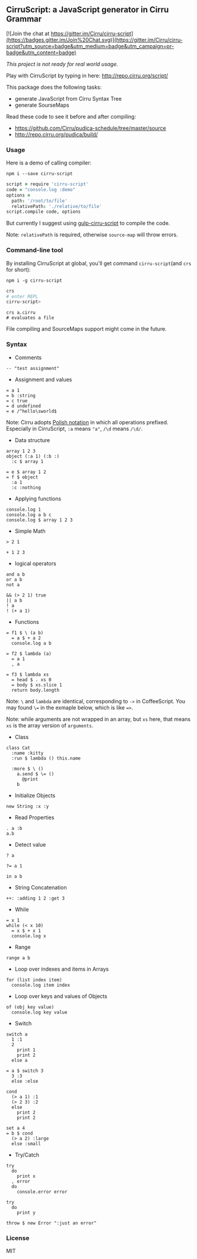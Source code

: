 
CirruScript: a JavaScript generator in Cirru Grammar
------

[![Join the chat at https://gitter.im/Cirru/cirru-script](https://badges.gitter.im/Join%20Chat.svg)](https://gitter.im/Cirru/cirru-script?utm_source=badge&utm_medium=badge&utm_campaign=pr-badge&utm_content=badge)

*This project is not ready for real world usage.*

Play with CirruScript by typing in here: http://repo.cirru.org/script/

This package does the following tasks:

* generate JavaScript from Cirru Syntax Tree
* generate SourseMaps

Read these code to see it before and after compiling:

* https://github.com/Cirru/pudica-schedule/tree/master/source
* http://repo.cirru.org/pudica/build/

### Usage

Here is a demo of calling compiler:

```
npm i --save cirru-script
```

```coffee
script = require 'cirru-script'
code = "console.log :demo"
options =
  path: '/root/to/file'
  relativePath: './relative/to/file'
script.compile code, options
```

But currently I suggest using [gulp-cirru-script][gulp] to compile the code.

[gulp]: https://github.com/Cirru/gulp-cirru-script

Note: `relativePath` is required, otherwise `source-map` will throw errors.

### Command-line tool

By installing CirruScript at global, you'll get command `cirru-script`(and `crs` for short):

```
npm i -g cirru-script
```

```bash
crs
# enter REPL
cirru-script>
```

```
crs a.cirru
# evaluates a file
```

File compiling and SourceMaps support might come in the future.

### Syntax

* Comments

```cirru
-- "test assignment"
```

* Assignment and values

```cirru
= a 1
= b :string
= c true
= d undefined
= e /^hello\sworld$
```

Note: Cirru adopts [Polish notation][PN] in which all operations prefixed.
Especially in CirruScript, `:a` means `"a"`, `/\d` means `/\d/`.

[PN]: http://en.wikipedia.org/wiki/Polish_notation

* Data structure

```cirru
array 1 2 3
object (:a 1) (:b :)
  :c $ array 1

= e $ array 1 2
= f $ object
  :a 1
  :c :nothing
```

* Applying functions

```cirru
console.log 1
console.log a b c
console.log $ array 1 2 3
```

* Simple Math

```cirru
> 2 1

+ 1 2 3
```

* logical operators

```
and a b
or a b
not a

&& (> 2 1) true
|| a b
! a
! (+ a 1)
```

* Functions

```cirru
= f1 $ \ (a b)
  = a $ + a 2
  console.log a b

= f2 $ lambda (a)
  = a 1
  , a

= f3 $ lambda xs
  = head $ . xs 0
  = body $ xs.slice 1
  return body.length
```

Note: `\` and `lambda` are identical, corresponding to `->` in CoffeeScript.
You may found `\=` in the exmaple below, which is like `=>`.

Note: while arguments are not wrapped in an array, but `xs` here,
that means `xs` is the array version of `arguments`.

* Class

```cirru
class Cat
  :name :kitty
  :run $ lambda () this.name

  :more $ \ ()
    a.send $ \= ()
      @print
    b
```

* Initialize Objects

```cirru
new String :x :y
```

* Read Properties

```cirru
. a :b
a.b
```

* Detect value

```cirru
? a

?= a 1

in a b
```

* String Concatenation

```cirru
++: :adding 1 2 :get 3
```

* While

```cirru
= x 1
while (< x 10)
  = x $ + x 1
  console.log x
```

* Range

```cirru
range a b
```

* Loop over indexes and items in Arrays

```cirru
for (list index item)
  console.log item index
```

* Loop over keys and values of Objects

```cirru
of (obj key value)
  console.log key value
```

* Switch

```cirru
switch a
  1 :1
  2
    print 1
    print 2
  else a

= a $ switch 3
  3 :3
  else :else

cond
  (> a 1) :1
  (> 2 3) :2
  else
    print 2
    print 2

set a 4
= b $ cond
  (> a 2) :large
  else :small
```

* Try/Catch

```cirru
try
  do
    print x
  , error
  do
    console.error error

try
  do
    print y

throw $ new Error ":just an error"
```

### License

MIT